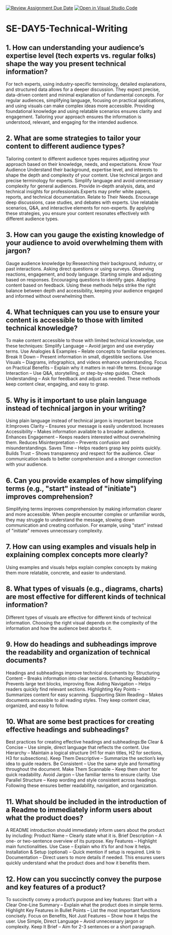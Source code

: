 [![Review Assignment Due Date](https://classroom.github.com/assets/deadline-readme-button-22041afd0340ce965d47ae6ef1cefeee28c7c493a6346c4f15d667ab976d596c.svg)](https://classroom.github.com/a/zsAR-pyY)
[![Open in Visual Studio Code](https://classroom.github.com/assets/open-in-vscode-2e0aaae1b6195c2367325f4f02e2d04e9abb55f0b24a779b69b11b9e10269abc.svg)](https://classroom.github.com/online_ide?assignment_repo_id=18515448&assignment_repo_type=AssignmentRepo)
# SE-DAY5-Technical-Writing
## 1. How can understanding your audience’s expertise level (tech experts vs. regular folks) shape the way you present technical information?
For tech experts, using industry-specific terminology, detailed explanations, and structured data allows for a deeper discussion. They expect precise, data-driven content and minimal explanation of fundamental concepts. For regular audiences, simplifying language, focusing on practical applications, and using visuals can make complex ideas more accessible. Providing foundational knowledge and using relatable scenarios ensures clarity and engagement. Tailoring your approach ensures the information is understood, relevant, and engaging for the intended audience.

## 2. What are some strategies to tailor your content to different audience types?
Tailoring content to different audience types requires adjusting your approach based on their knowledge, needs, and expectations. Know Your Audience
Understand their background, expertise level, and interests to shape the depth and complexity of your content. Use technical jargon and precise terminology for experts.
Simplify language and avoid unnecessary complexity for general audiences. Provide in-depth analysis, data, and technical insights for professionals.Experts may prefer white papers, reports, and technical documentation. Relate to Their Needs. Encourage deep discussions, case studies, and debates with experts.
Use relatable scenarios, Q&A, and interactive elements for non-experts. By applying these strategies, you ensure your content resonates effectively with different audience types.
## 3. How can you gauge the existing knowledge of your audience to avoid overwhelming them with jargon?
Gauge audience knowledge by:Researching their background, industry, or past interactions. Asking direct questions or using surveys. Observing reactions, engagement, and body language. Starting simple and adjusting based on responses. Encouraging questions to identify gaps. Adapting content based on feedback. Using these methods helps strike the right balance between depth and accessibility, keeping your audience engaged and informed without overwhelming them.
## 4. What techniques can you use to ensure your content is accessible to those with limited technical knowledge?
To make content accessible to those with limited technical knowledge, use these techniques:
Simplify Language – Avoid jargon and use everyday terms.
Use Analogies & Examples – Relate concepts to familiar experiences.
Break It Down – Present information in small, digestible sections.
Use Visuals – Diagrams, infographics, and videos enhance understanding.
Focus on Practical Benefits – Explain why it matters in real-life terms.
Encourage Interaction – Use Q&A, storytelling, or step-by-step guides.
Check Understanding – Ask for feedback and adjust as needed.
These methods keep content clear, engaging, and easy to grasp.
## 5. Why is it important to use plain language instead of technical jargon in your writing?
Using plain language instead of technical jargon is important because it:Improves Clarity – Ensures your message is easily understood.
Increases Accessibility – Makes information available to a broader audience.
Enhances Engagement – Keeps readers interested without overwhelming them.
Reduces Misinterpretation – Prevents confusion and misunderstandings.
Saves Time – Helps readers grasp key points quickly.
Builds Trust – Shows transparency and respect for the audience.
Clear communication leads to better comprehension and a stronger connection with your audience.
## 6. Can you provide examples of how simplifying terms (e.g., "start" instead of "initiate") improves comprehension?
Simplifying terms improves comprehension by making information clearer and more accessible. When people encounter complex or unfamiliar words, they may struggle to understand the message, slowing down communication and creating confusion. For example, using "start" instead of "initiate" removes unnecessary complexity.
## 7. How can using examples and visuals help in explaining complex concepts more clearly?
Using examples and visuals helps explain complex concepts by making them more relatable, concrete, and easier to understand. 

## 8. What types of visuals (e.g., diagrams, charts) are most effective for different kinds of technical information?
Different types of visuals are effective for different kinds of technical information. Choosing the right visual depends on the complexity of the information and how the audience best absorbs it. 

## 9. How do headings and subheadings improve the readability and organization of technical documents?
Headings and subheadings improve technical documents by: Structuring Content – Breaks information into clear sections.
Enhancing Readability – Prevents large text blocks, improving flow.
Aiding Navigation – Helps readers quickly find relevant sections.
Highlighting Key Points – Summarizes content for easy scanning.
Supporting Skim Reading – Makes documents accessible to all reading styles.
They keep content clear, organized, and easy to follow.
## 10. What are some best practices for creating effective headings and subheadings?
Best practices for creating effective headings and subheadings:Be Clear & Concise – Use simple, direct language that reflects the content.
Use Hierarchy – Maintain a logical structure (H1 for main titles, H2 for sections, H3 for subsections).
Keep Them Descriptive – Summarize the section’s key idea to guide readers.
Be Consistent – Use the same style and formatting throughout the document.
Make Them Scannable – Keep them short for quick readability.
Avoid Jargon – Use familiar terms to ensure clarity.
Use Parallel Structure – Keep wording and style consistent across headings.
Following these ensures better readability, navigation, and organization.
## 11. What should be included in the introduction of a Readme to immediately inform users about what the product does?
A README introduction should immediately inform users about the product by including:
Product Name – Clearly state what it is.
Brief Description – A one- or two-sentence overview of its purpose.
Key Features – Highlight main functionalities.
Use Case – Explain who it’s for and how it helps.
Installation & Setup (optional) – Quick mention if setup is required.
Link to Documentation – Direct users to more details if needed.
This ensures users quickly understand what the product does and how it benefits them.
## 12. How can you succinctly convey the purpose and key features of a product?
To succinctly convey a product’s purpose and key features:
Start with a Clear One-Line Summary – Explain what the product does in simple terms.
Highlight Key Features in Bullet Points – List the most important functions concisely.
Focus on Benefits, Not Just Features – Show how it helps the user.
Use Simple, Direct Language – Avoid unnecessary jargon or complexity.
Keep It Brief – Aim for 2-3 sentences or a short paragraph.
